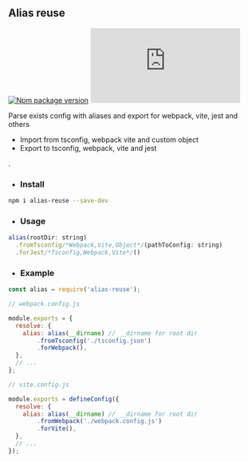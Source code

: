 ## Alias reuse
[![Npm package version](https://badgen.net/npm/v/alias-reuse)](https://npmjs.com/package/alias-reuse)
[![Small size](https://badge-size.herokuapp.com/neki-dev/alias-reuse/master/dist/index.js)](https://github.com/neki-dev/alias-reuse/blob/master/dist/index.js)

Parse exists config with aliases and export for webpack, vite, jest and others

* Import from tsconfig, webpack vite and custom object
* Export to tsconfig, webpack, vite and jest

.

* ### Install

```sh
npm i alias-reuse --save-dev
```

* ### Usage

```js
alias(rootDir: string)
  .fromTsconfig/*Webpack,Vite,Object*/(pathToConfig: string)
  .forJest/*Tsconfig,Webpack,Vite*/()
```

* ### Example

```js
const alias = require('alias-reuse');

// webpack.config.js

module.exports = {
  resolve: {
    alias: alias(__dirname) // __dirname for root dir
        .fromTsconfig('./tsconfig.json')
        .forWebpack(),
  },
  // ...
};

// vite.config.js

module.exports = defineConfig({
  resolve: {
    alias: alias(__dirname) // __dirname for root dir
        .fromWebpack('./webpack.config.js')
        .forVite(),
  },
  // ...
});
```
